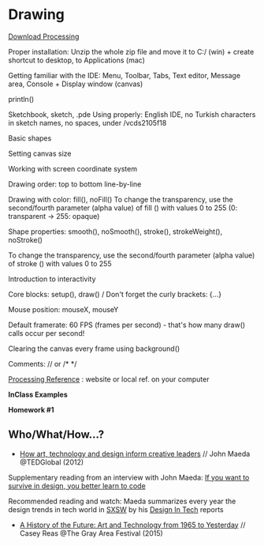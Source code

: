 # Drawing

[Download Processing](https://processing.org/download/)

Proper installation: Unzip the whole zip file and move it to C:/ (win) + create shortcut to desktop, to Applications (mac)

Getting familiar with the IDE: Menu, Toolbar, Tabs, Text editor, Message area, Console + Display window (canvas)

println()

Sketchbook, sketch, .pde Using properly: English IDE, no Turkish characters in sketch names, no spaces, under /vcds2105f18

Basic shapes

Setting canvas size

Working with screen coordinate system

Drawing order: top to bottom line-by-line

Drawing with color: fill(), noFill()
To change the transparency, use the second/fourth parameter (alpha value) of fill () with values 0 to 255 (0: transparent -> 255: opaque)

Shape properties: smooth(), noSmooth(), stroke(), strokeWeight(), noStroke()

To change the transparency, use the second/fourth parameter (alpha value) of stroke () with values 0 to 255

Introduction to interactivity

Core blocks: setup(), draw() / Don't forget the curly brackets: {...}

Mouse position: mouseX, mouseY

Default framerate: 60 FPS (frames per second) - that's how many draw() calls occur per second!

Clearing the canvas every frame using background()

Comments: // or /* */

[Processing Reference](https://processing.org/reference/) : website or local ref. on your computer

**InClass Examples**

**Homework #1**


## Who/What/How...?
- [How art, technology and design inform creative leaders](https://www.ted.com/talks/john_maeda_how_art_technology_and_design_inform_creative_leaders) // John Maeda @TEDGlobal (2012)

 Supplementary reading from an interview with John Maeda: [If you want to survive in design, you better learn to code](https://www.wired.com/2017/03/john-maeda-want-survive-design-better-learn-code/)

Recommended reading and watch: Maeda summarizes every year the design trends in tech world in [SXSW](https://www.sxsw.com) by his [Design In Tech](https://designintech.report) reports

 - [A History of the Future: Art and Technology from 1965 to Yesterday](https://www.youtube.com/watch?v=mHox98NFU3o) // Casey Reas @The Gray Area Festival (2015)
